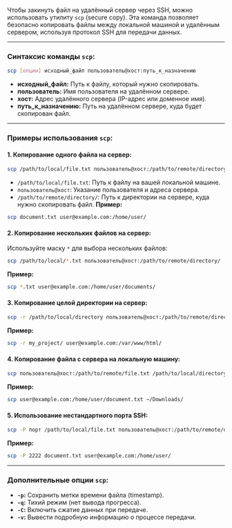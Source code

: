 Чтобы закинуть файл на удалённый сервер через SSH, можно использовать утилиту `scp` (secure copy). Эта команда позволяет безопасно копировать файлы между локальной машиной и удалённым сервером, используя протокол SSH для передачи данных.

---
### **Синтаксис команды `scp`:**
```bash
scp [опции] исходный_файл пользователь@хост:путь_к_назначению
```
- **исходный_файл:** Путь к файлу, который нужно скопировать.
- **пользователь:** Имя пользователя на удалённом сервере.
- **хост:** Адрес удалённого сервера (IP-адрес или доменное имя).
- **путь_к_назначению:** Путь на удалённом сервере, куда будет скопирован файл.

---
### **Примеры использования `scp`:**

#### 1. **Копирование одного файла на сервер:**
```bash
scp /path/to/local/file.txt пользователь@хост:/path/to/remote/directory/
```
- `/path/to/local/file.txt`: Путь к файлу на вашей локальной машине.
- `пользователь@хост`: Указание пользователя и адреса сервера.
- `/path/to/remote/directory/`: Путь к директории на сервере, куда нужно скопировать файл.
**Пример:**
```bash
scp document.txt user@example.com:/home/user/
```

#### 2. **Копирование нескольких файлов на сервер:**
Используйте маску `*` для выбора нескольких файлов:
```bash
scp /path/to/local/*.txt пользователь@хост:/path/to/remote/directory/
```
**Пример:**
```bash
scp *.txt user@example.com:/home/user/documents/
```

#### 3. **Копирование целой директории на сервер:**
```bash
scp -r /path/to/local/directory пользователь@хост:/path/to/remote/directory/
```
**Пример:**
```bash
scp -r my_project/ user@example.com:/var/www/html/
```

#### 4. **Копирование файла с сервера на локальную машину:**
```bash
scp пользователь@хост:/path/to/remote/file.txt /path/to/local/directory/
```
**Пример:**
```bash
scp user@example.com:/home/user/document.txt ~/Downloads/
```

#### 5. **Использование нестандартного порта SSH:**
```bash
scp -P порт /path/to/local/file.txt пользователь@хост:/path/to/remote/directory/
```
**Пример:**
```bash
scp -P 2222 document.txt user@example.com:/home/user/
```

---
### **Дополнительные опции `scp`:**

- **`-p`:** Сохранить метки времени файла (timestamp).
- **`-q`:** Тихий режим (нет вывода прогресса).
- **`-C`:** Включить сжатие данных при передаче.
- **`-v`:** Вывести подробную информацию о процессе передачи.